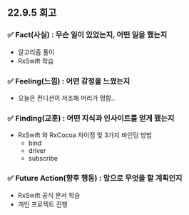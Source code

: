 ## 22.9.5 회고

### ✅ Fact(사실) : 무슨 일이 있었는지, 어떤 일을 했는지

- 알고리즘 풀이
- RxSwift 학습

### ✅ Feeling(느낌) : 어떤 감정을 느꼈는지

- 오늘은 컨디션이 저조해 머리가 멍함..

### ✅ Finding(교훈) : 어떤 지식과 인사이트를 얻게 됐는지

- RxSwift 와 RxCocoa 차이점 및 3가지 바인딩 방법
  - bind
  - driver
  - subscribe

### ✅ Future Action(향후 행동) : 앞으로 무엇을 할 계획인지

- RxSwift 공식 문서 학습
- 개인 프로젝트 진행
